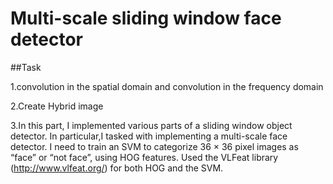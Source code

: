 # Multi-scale sliding window face detector

##Task

1.convolution in the spatial domain and convolution in the frequency domain

2.Create Hybrid image

3.In this part, I implemented various parts of a sliding window object detector. In particular,I tasked with implementing a multi-scale face detector. I need to train an SVM to categorize 36 × 36 pixel images as “face” or “not face”, using HOG features. Used the VLFeat library (http://www.vlfeat.org/) for both HOG and the SVM.
